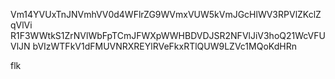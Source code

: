 Vm14YVUxTnJNVmhVV0d4WFlrZG9WVmxVUW5kVmJGcHlWV3RPVlZKclZqVlVi
R1F3WWtkS1ZrNVlWbFpTCmJFWXpWWHBDVDJSR2NFVlJiV3hoQ21WcVFUVlJN
bVIzWTFkV1dFMUVNRXREYlRVeFkxRTlQUW9LZVc1MQoKdHRn

flk